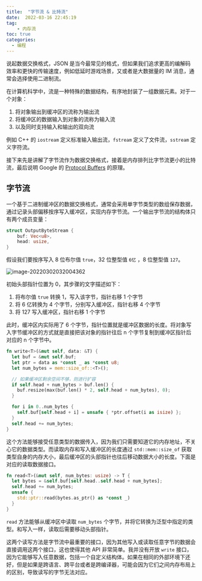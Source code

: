 ```yaml
---
title:  "字节流 & 比特流"
date:  2022-03-16 22:45:19
tag: 
    - 内存流
toc: true
categories:
  - 编程
---
```

说起数据交换格式，JSON 是当今最常见的格式，但如果我们追求更高的编解码效率和更快的传输速度，例如低延时游戏场景，又或者是大数据量的 IM 消息，通常会选择使用二进制流。

在计算机科学中，流是一种特殊的数据结构，有序地封装了一组数据元素。对于一个对象：

1. 将对象输出到缓冲区的流称为输出流
2. 将缓冲区的数据输入到对象的流称为输入流
3. 以及同时支持输入和输出的双向流

例如 C++ 的 `iostream` 定义标准输入输出流，`fstream` 定义了文件流，`sstream` 定义字符流。

接下来先是讲解了字节流作为数据交换格式，接着是内存排列比字节流更小的比特流，最后说明 Google 的 [Protocol Buffers](https://developers.google.com/protocol-buffers) 的原理。

## 字节流

一个基于二进制缓冲区的数据交换格式，通常会采用单字节类型的数组保存数据，通过记录头部偏移按序写入缓冲区，实现内存字节流。一个输出字节流的结构体只有两个成员变量：

```rust
struct OutputByteStream {
    buf: Vec<u8>,
    head: usize,
}
```

假设我们要按序写入 8 位布尔值 `true`，32 位整型值 `6忆` ，8 位整型值 `127`。

![image-20220302032004362](%E6%AF%94%E7%89%B9%E6%B5%81.assets/image-20220302032004362.png)

初始头部指针位置为 0，其步骤的文字描述如下：

1. 将布尔值 `true` 转换 1，写入该字节，指针右移 1 个字节
2. 将 6 亿转换为 4 个字节，分别写入缓冲区，指针右移 4 个字节
3. 将 127 写入缓冲区，指针右移 1 个字节

此时，缓冲区内实际用了 6 个字节，指针位置就是缓冲区数据的长度。将对象写入字节缓冲区的方式就是直接把该对象的指针往后 n 个字节复制到缓冲区指针后对应的 n 个字节中。

```rust
fn write<T>(&mut self, data: &T) {
  let buf = &mut self.buf;
  let ptr = data as *const _ as *const u8;
  let num_bytes = mem::size_of::<T>();

  // 如果缓冲区剩余空间不够，则进行扩容
  if self.head + num_bytes > buf.len() {
    buf.resize(max(buf.len() * 2, self.head + num_bytes), 0);
  }

  for i in 0..num_bytes {
    self.buf[self.head + i] = unsafe { *ptr.offset(i as isize) };
  }
  self.head += num_bytes;
}
```

这个方法能够接受任意类型的数据传入，因为我们只需要知道它的内存地址，不关心它的数据类型。而读取内存和写入缓冲区的长度通过 `std::mem::size_of` 获取类型自身的内存大小，最后缓冲区的头部指针也往后移动数据大小的长度。下面是对应的读取数据接口。

```rust
fn read<T>(&mut self, num_bytes: usize) -> T {
  let bytes = &self.buf[self.head..self.head + num_bytes];
  self.head += num_bytes;
  unsafe {
    std::ptr::read(bytes.as_ptr() as *const _)
  }
}
```

`read` 方法能够从缓冲区中读取 `num_bytes` 个字节，并将它转换为泛型中指定的类型。和写入一样，读取后需要移动头部指针。

这两个读写方法是字节流中最重要的接口，因为其他写入或读取任意字节的数据会直接调用这两个接口，这也使得其他 API 非常简单。我并没有开放 `write` 接口，因为它能够写入任意数据，包括一个自定义结构体。如果在相同的外部环境下还好，但是如果是跨语言、跨平台或者是跨编译器，可能会因为它们之间内存布局上的区别，导致读写的字节无法对应。